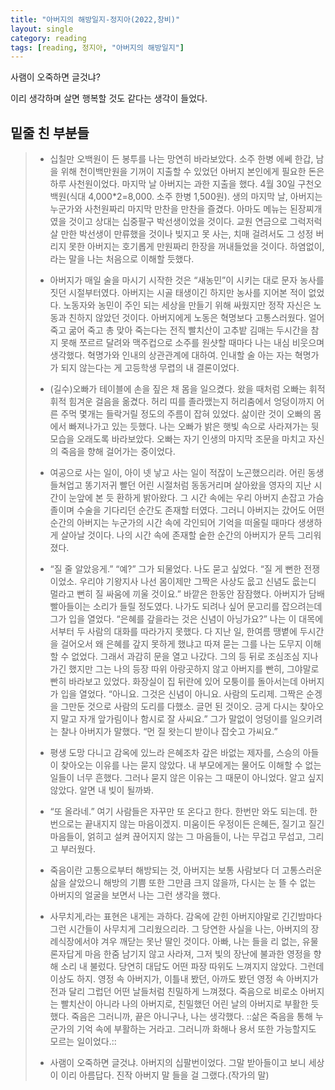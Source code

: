 ```yaml
---
title: "아버지의 해방일지-정지아(2022,창비)"
layout: single
category: reading
tags: [reading, 정지아, "아버지의 해방일지"]
---
```


사램이 오죽하면 글것냐?

이리 생각하며 살면 행복할 것도 같다는 생각이 들었다.

## 밑줄 친 부분들

> * 십칠만 오백원이 든 봉투를 나는 망연히 바라보았다. 소주 한병 에쎄 한갑, 남을 위해 천이백만원을 기꺼이 지출할 수 있었던 아버지 본인에게 필요한 돈은 하루 사천원이었다.
>   마지막 날 아버지는 과한 지출을 했다. 4월 30일 구천오백원(식대 4,000*2=8,000. 소주 한병 1,500원). 생의 마지막 날, 아버지는 누군가와 사천원짜리 마지막 만찬을 만찬을 즐겼다. 아마도 메뉴는 된장찌개였을 것이고 상대는 십중팔구 박선생이었을 것이다. 교원 연금으로 그럭저럭 살 만한 박선생이 만류했을 것이나 빚지고 못 사는, 치매 걸려서도 그 성정 버리지 못한 아버지는 호기롭게 만원짜리 한장을 꺼내들었을 것이다. 하염없이,라는 말을 나는 처음으로 이해할 듯했다.
>
> * 아버지가 매일 술을 마시기 시작한 것은 “새농민”이 시키는 대로 문자 농사를 짓던 시절부터였다. 아버지는 시골 태생이긴 하지만 농사를 지어본 적이 없었다. 노동자와 농민이 주인 되는 세상을 만들기 위해 싸웠지만 정작 자신은 노동과 친하지 않았던 것이다. 아버지에게 노동은 혁명보다 고통스러웠다. 얼어 죽고 굶어 죽고 총 맞아 죽는다는 전직 빨치산이 고추밭 김매는 두시간을 참지 못해 쪼르르 달려와 맥주컵으로 소주를 원샷할 때마다 나는 내심 비웃으며 생각했다. 혁명가와 인내의 상관관계에 대하여. 인내할 술 아는 자는 혁명가가 되지 않는다는 게 고등학생 무렵의 내 결론이었다.
> * (길수)오빠가 테이블에 손을 짚은 채 몸을 일으켰다. 왔을 때처럼 오빠는 휘적휘적 힘겨운 걸음을 옮겼다. 허리 띠를 졸라맸는지 허리춤에서 엉덩이까지 어른 주먹 몇개는 들락거릴 정도의 주름이 잡혀 있었다. 삶이란 것이 오빠의 몸에서 빠져나가고 있는 듯했다. 나는 오빠가 밝은 햇빛 속으로 사라져가는 뒷모습을 오래도록 바라보았다. 오빠는 자기 인생의 마지막 조문을 마치고 자신의 죽음을 향해 걸어가는 중이었다.
> * 여공으로 사는 일이, 아이 넷 낳고 사는 일이 적잖이 노곤했으리라. 어린 동생 들쳐업고 똥기저귀 빨던 어린 시절처럼 동동거리며 살아왔을 영자의 지난 시간이 눈앞에 본 듯 환하게 밝아왔다. 그 시간 속에는 우리 아버지 손잡고 가슴 졸이며 수술을 기다리던 순간도 존재할 터였다. 그러니 아버지는 갔어도 어떤 순간의 아버지는 누군가의 시간 속에 각인되어 기억을 떠올릴 때마다 생생하게 살아날 것이다. 나의 시간 속에 존재할 숱한 순간의 아버지가 문득 그리워졌다.
> * “질 줄 알았응게.”
>   “예?”
>   그가 되물었다. 나도 묻고 싶었다. “질 게 뻔한 전쟁이었소. 우리야 기왕지사 나선 몸이제만 그짝은 사상도 읎고 신념도 읎는디 멀라고 뻔히 질 싸움에 끼울 것이요.”
>   바깥은 한동안 잠잠했다. 아버지가 담배 빨아들이는 소리가 들릴 정도였다. 나가도 되려나 싶어 문고리를 잡으려는데 그가 입을 열었다.
>   “은혜를 갚을라는 것은 신념이 아닝가요?”
>   나는 이 대목에서부터 두 사람의 대화를 따라가지 못했다. 다 지난 일, 한여름 땡볕에 두시간을 걸어오서 왜 은혜를 갚지 못하게 했냐고 따져 묻는 그를 나는 도무지 이해할 수 없었다. 그래서 과감히 문을 열고 나갔다. 그의 등 뒤로 조심조심 지나가긴 했지만 그는 나의 등장 따위 아랑곳하지 않고 아버지를 빤히, 그야말로 빤히 바라보고 있었다. 화장실이 집 뒤란에 있어 모퉁이를 돌아서는데 아버지가 입을 열었다.
>   “아니요. 그것은 신념이 아니요. 사람의 도리제. 그짝은 순겡을 그만둔 것으로 사람의 도리를 다했소. 글먼 된 것이오. 긍게 다시는 찾아오지 말고 자개 앞가림이나 함시로 잘 사씨요.”
>   그가 말없이 엉덩이를 일으키려는 찰나 아버지가 말했다.
>   “먼 질 왓는디 받이나 잡숫고 가씨요.”
> * 평생 도망 다니고 감옥에 있느라 은혜조차 갚은 바없는 제자를, 스승의 아들이 찾아오는 이유를 나는 묻지 않았다. 내 부모에게는 물어도 이해할 수 없는 일들이 너무 흔했다. 그러나 묻지 않은 이유는 그 때문이 아니었다. 알고 싶지 않았다. 알면 내 빚이 될까봐.
> * “또 올라네.”
>   여기 사람들은 자꾸만 또 온다고 한다. 한번만 와도 되는데. 한번으로는 끝내지지 않는 마음이겠지. 미움이든 우정이든 은혜든, 질기고 질긴 마음들이, 얽히고 설켜 끊어지지 않는 그 마음들이, 나는 무겁고 무섭고, 그리고 부러웠다.
> * 죽음이란 고통으로부터 해방되는 것, 아버지는 보통 사람보다 더 고통스러운 삶을 살았으니 해방의 기쁨 또한 그만큼 크지 않을까, 다시는 눈 뜰 수 없는 아버지의 얼굴을 보면서 나는 그런 생각을 했다.
> * 사무치게,라는 표현은 내게는 과하다. 감옥에 갇힌 아버지야말로 긴긴밤마다 그런 시간들이 사무치게 그리웠으리라. 그 당연한 사실을 나는, 아버지의 장례식장에서야 겨우 깨닫는 못난 딸인 것이다. 아빠, 나는 들을 리 없는, 유물론자답게 마음 한줌 남기지 않고 사라져, 그저 빛의 장난에 불과한 영정을 향해 소리 내 불렀다. 당연히 대답도 어떤 파장 따위도 느껴지지 않았다. 그런데 이상도 하지. 영정 속 아버지가, 이틀내 봤던, 아까도 봤던 영정 속 아버지가 전과 달리 그럽던 어떤 날들처럼 친밀하게 느껴졌다. 죽음으로 비로소 아버지는 빨치산이 아니라 나의 아버지로, 친밀했던 어린 날의 아버지로 부활한 듯했다. 죽음은 그러니까, 끝은 아니구나, 나는 생각했다. ::삶은 죽음을 통해 누군가의 기억 속에 부활하는 거라고. 그러니까 화해나 용서 또한 가능할지도 모르는 일이었다.::
> * 사램이 오죽하면 글것냐. 아버지의 십팔번이었다. 그말 받아들이고 보니 세상이 이리 아름답다. 진작 아버지 말 들을 걸 그랬다.(작가의 말)

  


